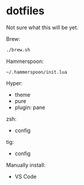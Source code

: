 # dotfiles

Not sure what this will be yet.

Brew:

```sh
./brew.sh
```

Hammerspoon:

`~/.hammerspoon/init.lua`

Hyper:

 - theme
 - pure
 - plugin: pane
 
zsh:

 - config
 
tig:
 
 - config
 
Manually install:

 - VS Code
